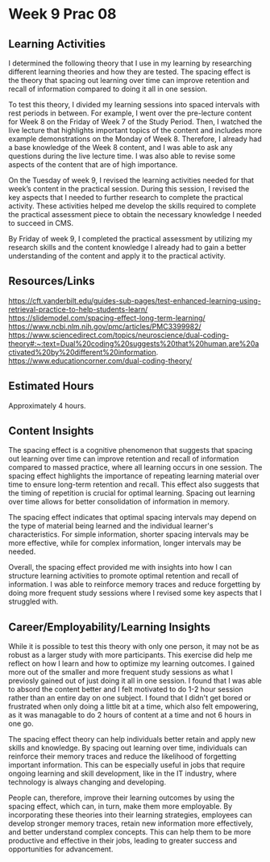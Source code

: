 # Week 9 Prac 08

## Learning Activities
I determined the following theory that I use in my learning by researching different learning theories and how they are tested. 
The spacing effect is the theory that spacing out learning over time can improve retention and recall of information compared to doing it all in one session.

To test this theory, I divided my learning sessions into spaced intervals with rest periods in between. For example, I went over the pre-lecture content for Week 8 on the Friday of Week 7 of the Study Period. 
Then, I watched the live lecture that highlights important topics of the content and includes more example demonstrations on the Monday of Week 8. Therefore, I already had a base knowledge of the Week 8 content, and I was able to ask any questions during the live lecture time. I was also able to revise some aspects of the content that are of high importance. 

On the Tuesday of week 9, I revised the learning activities needed for that week’s content in the practical session. During this session, I revised the key aspects that I needed to further research to complete the practical activity. These activities helped me develop the skills required to complete the practical assessment piece to obtain the necessary knowledge I needed to succeed in CMS.

By Friday of week 9, I completed the practical assessment by utilizing my research skills and the content knowledge I already had to gain a better understanding of the content and apply it to the practical activity. 


 ## Resources/Links
https://cft.vanderbilt.edu/guides-sub-pages/test-enhanced-learning-using-retrieval-practice-to-help-students-learn/  
https://slidemodel.com/spacing-effect-long-term-learning/  
https://www.ncbi.nlm.nih.gov/pmc/articles/PMC3399982/  
https://www.sciencedirect.com/topics/neuroscience/dual-coding-theory#:~:text=Dual%20coding%20suggests%20that%20human,are%20activated%20by%20different%20information.  
https://www.educationcorner.com/dual-coding-theory/  


## Estimated Hours

Approximately 4 hours. 

## Content Insights
The spacing effect is a cognitive phenomenon that suggests that spacing out learning over time can improve retention and recall of information compared to massed practice, where all learning occurs in one session. 
The spacing effect highlights the importance of repeating learning material over time to ensure long-term retention and recall. This effect also suggests that the timing of repetition is crucial for optimal learning. Spacing out learning over time allows for better consolidation of information in memory.

The spacing effect indicates that optimal spacing intervals may depend on the type of material being learned and the individual learner's characteristics. For simple information, shorter spacing intervals may be more effective, while for complex information, longer intervals may be needed.

Overall, the spacing effect provided me with insights into how I can structure learning activities to promote optimal retention and recall of information. I was able to reinforce memory traces and reduce forgetting by doing more frequent study sessions where I revised some key aspects that I struggled with. 


## Career/Employability/Learning Insights
While it is possible to test this theory with only one person, it may not be as robust as a larger study with more participants. This exercise did help me reflect on how I learn and how to optimize my learning outcomes. I gained more out of the smaller and more frequent study sessions as what I previosly gained out of just doing it all in one session. I found that I was able to absord the content better and I felt motivated to do 1-2 hour session rather than an entire day on one subject. I found that I didn't get bored or frustrated when only doing a little bit at a time, which also felt empowering, as it was managable to do 2 hours of content at a time and not 6 hours in one go.

The spacing effect theory can help individuals better retain and apply new skills and knowledge. By spacing out learning over time, individuals can reinforce their memory traces and reduce the likelihood of forgetting important information. This can be especially useful in jobs that require ongoing learning and skill development, like in the IT industry, where technology is always changing and developing.

People can, therefore, improve their learning outcomes by using the spacing effect, which can, in turn, make them more employable. By incorporating these theories into their learning strategies, employees can develop stronger memory traces, retain new information more effectively, and better understand complex concepts. This can help them to be more productive and effective in their jobs, leading to greater success and opportunities for advancement.

